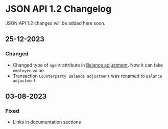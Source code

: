 # JSON API 1.2 Changelog

JSON API 1.2 changes will be added here soon.

## 25-12-2023
### Changed
- Changed type of `agent` attribute in [Balance adjustment](https://dev.kladana.in/doc/api/remap/1.2/documents/#transactions-balance-adjustment). Now it can take `employee` value.
- Transaction `Counterparty Balance adjustment` was renamed to `Balance adjustment`

## 03-08-2023
### Fixed
- Links in documentation sections
